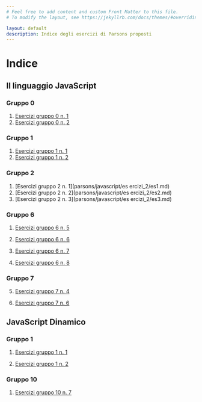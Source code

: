 ```yaml
---
# Feel free to add content and custom Front Matter to this file.
# To modify the layout, see https://jekyllrb.com/docs/themes/#overriding-theme-defaults

layout: default
description: Indice degli esercizi di Parsons proposti 
---
```


# Indice

## Il linguaggio JavaScript

### Gruppo 0

1. [Esercizi gruppo 0 n. 1](parsons/javascript/esercizi_0/es1.md)
2. [Esercizi gruppo 0 n. 2](parsons/javascript/esercizi_0/es2.md)

### Gruppo 1
1. [Esercizi gruppo 1 n. 1](parsons/javascript/esercizi_1/es1.md)
2. [Esercizi gruppo 1 n. 2](parsons/javascript/esercizi_1/es2.md)

### Gruppo 2
1. [Esercizi gruppo 2 n. 1](parsons/javascript/es
ercizi_2/es1.md)
2. [Esercizi gruppo 2 n. 2](parsons/javascript/es
ercizi_2/es2.md)
3. [Esercizi gruppo 2 n. 3](parsons/javascript/es
ercizi_2/es3.md)

### Gruppo 6
1. [Esercizi gruppo 6 n. 5](parsons/javascript/esercizi_6/es5.md)

2. [Esercizi gruppo 6 n. 6](parsons/javascript/esercizi_6/es6.md)

3. [Esercizi gruppo 6 n. 7](parsons/javascript/esercizi_6/es7.md)      

4. [Esercizi gruppo 6 n. 8](parsons/javascript/esercizi_6/es8.md)

### Gruppo 7
5. [Esercizi gruppo 7 n. 4](parsons/javascript/esercizi_7/es4.md)

6. [Esercizi gruppo 7 n. 6](parsons/javascript/esercizi_7/es6.md)


## JavaScript Dinamico
### Gruppo 1
1. [Esercizi gruppo 1 n. 1](parsons/javascript_dinamico/esercizi_1/es1.md)

2. [Esercizi gruppo 1 n. 2](parsons/javascript_dinamico/esercizi_1/es2.md)

### Gruppo 10
1. [Esercizi gruppo 10 n. 7](parsons/javascript/esercizi_10/es7.md)